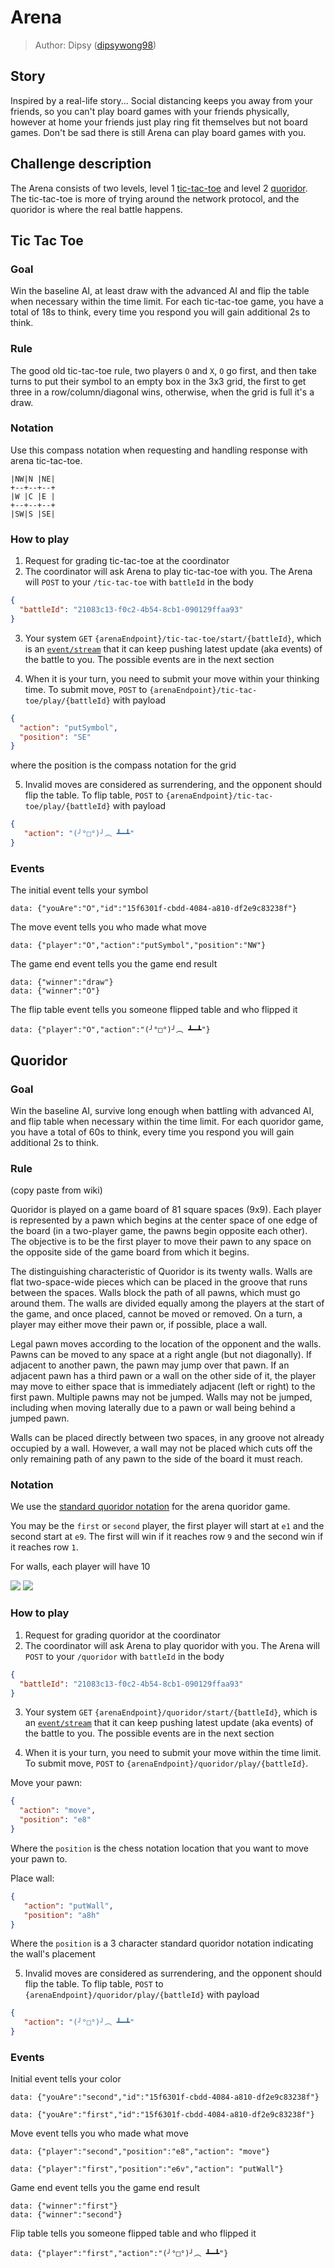 # Arena

> Author: Dipsy ([dipsywong98](https://github.com/dipsywong98))

## Story

Inspired by a real-life story... Social distancing keeps you away from your friends, so you can't play board games with your friends physically, however at home your friends just play ring fit themselves but not board games. Don't be sad there is still Arena can play board games with you.

## Challenge description

The Arena consists of two levels, level 1 [tic-tac-toe](https://en.wikipedia.org/wiki/Tic-tac-toe) and level
2 [quoridor](https://en.wikipedia.org/wiki/Quoridor). The tic-tac-toe is more of trying around the network protocol, and
the quoridor is where the real battle happens.

## Tic Tac Toe

### Goal

Win the baseline AI, at least draw with the advanced AI and flip the table when necessary within the time limit. For each tic-tac-toe game, you have a total of 18s to think, every time you respond you will gain additional 2s to think.

### Rule

The good old tic-tac-toe rule, two players `O` and `X`, `O` go first, and then take turns to put their symbol to an empty
box in the 3x3 grid, the first to get three in a row/column/diagonal wins, otherwise, when the grid is full it's a draw.

### Notation

Use this compass notation when requesting and handling response with arena tic-tac-toe.

```
|NW|N |NE|
+--+--+--+
|W |C |E |
+--+--+--+
|SW|S |SE|
```

### How to play

1. Request for grading tic-tac-toe at the coordinator
2. The coordinator will ask Arena to play tic-tac-toe with you. The Arena will `POST` to your `/tic-tac-toe` with `battleId` in
   the body

```json
{
  "battleId": "21083c13-f0c2-4b54-8cb1-090129ffaa93"
}
```

3. Your system `GET` `{arenaEndpoint}/tic-tac-toe/start/{battleId}`, which is
   an [`event/stream`](https://developer.mozilla.org/en-US/docs/Web/API/Server-sent_events/Using_server-sent_events)
   that it can keep pushing latest update (aka events) of the battle to you. The possible events are in the next section

4. When it is your turn, you need to submit your move within your thinking time. To submit move, `POST`
   to `{arenaEndpoint}/tic-tac-toe/play/{battleId}` with payload

```json
{
  "action": "putSymbol",
  "position": "SE"
}
```

where the position is the compass notation for the grid

5. Invalid moves are considered as surrendering, and the opponent should flip the table. To flip table, `POST`
   to `{arenaEndpoint}/tic-tac-toe/play/{battleId}` with payload

```json
{
   "action": "(╯°□°)╯︵ ┻━┻"
}
```

### Events

The initial event tells your symbol
```
data: {"youAre":"O","id":"15f6301f-cbdd-4084-a810-df2e9c83238f"}
```

The move event tells you who made what move
```
data: {"player":"O","action":"putSymbol","position":"NW"}
```

The game end event tells you the game end result
```
data: {"winner":"draw"}
data: {"winner":"O"}
```

The flip table event tells you someone flipped table and who flipped it
```
data: {"player":"O","action":"(╯°□°)╯︵ ┻━┻"}
```

## Quoridor

### Goal

Win the baseline AI, survive long enough when battling with advanced AI, and flip table when necessary within the time limit.
For each quoridor game, you have a total of 60s to think, every time you respond you will gain additional 2s to think.

### Rule

(copy paste from wiki)

Quoridor is played on a game board of 81 square spaces (9x9). Each player is represented by a pawn which begins at the center space of one edge of the board (in a two-player game, the pawns begin opposite each other). The objective is to be the first player to move their pawn to any space on the opposite side of the game board from which it begins.

The distinguishing characteristic of Quoridor is its twenty walls. Walls are flat two-space-wide pieces which can be placed in the groove that runs between the spaces. Walls block the path of all pawns, which must go around them. The walls are divided equally among the players at the start of the game, and once placed, cannot be moved or removed. On a turn, a player may either move their pawn or, if possible, place a wall.

Legal pawn moves according to the location of the opponent and the walls.
Pawns can be moved to any space at a right angle (but not diagonally). If adjacent to another pawn, the pawn may jump over that pawn. If an adjacent pawn has a third pawn or a wall on the other side of it, the player may move to either space that is immediately adjacent (left or right) to the first pawn. Multiple pawns may not be jumped. Walls may not be jumped, including when moving laterally due to a pawn or wall being behind a jumped pawn.

Walls can be placed directly between two spaces, in any groove not already occupied by a wall. However, a wall may not be placed which cuts off the only remaining path of any pawn to the side of the board it must reach.

### Notation

We use the [standard quoridor notation](https://quoridorstrats.wordpress.com/notation/) for the arena quoridor game.

You may be the `first` or `second` player,
the first player will start at `e1` and the second start at `e9`.
The first will win if it reaches row `9` and the second win if it reaches row `1`.

For walls, each player will have 10

![](static/quoridor-view.png)
![](static/quoridor.png)

### How to play

1. Request for grading quoridor at the coordinator
2. The coordinator will ask Arena to play quoridor with you. The Arena will `POST` to your `/quoridor` with `battleId` in
   the body

```json
{
  "battleId": "21083c13-f0c2-4b54-8cb1-090129ffaa93"
}
```

3. Your system `GET` `{arenaEndpoint}/quoridor/start/{battleId}`, which is
   an [`event/stream`](https://developer.mozilla.org/en-US/docs/Web/API/Server-sent_events/Using_server-sent_events)
   that it can keep pushing latest update (aka events) of the battle to you. The possible events are in the next section

4. When it is your turn, you need to submit your move within the time limit. To submit move, `POST`
   to `{arenaEndpoint}/quoridor/play/{battleId}`.

Move your pawn:
```json
{
  "action": "move",
  "position": "e8"
}
```

Where the `position` is the chess notation location that you want to move your pawn to.

Place wall:
```json
{
   "action": "putWall",
   "position": "a8h"
}
```

Where the `position` is a 3 character standard quoridor notation indicating the wall's placement

5. Invalid moves are considered as surrendering, and the opponent should flip the table. To flip table, `POST`
   to `{arenaEndpoint}/quoridor/play/{battleId}` with payload

```json
{
   "action": "(╯°□°)╯︵ ┻━┻"
}
```

### Events

Initial event tells your color
```
data: {"youAre":"second","id":"15f6301f-cbdd-4084-a810-df2e9c83238f"}
```

```
data: {"youAre":"first","id":"15f6301f-cbdd-4084-a810-df2e9c83238f"}
```

Move event tells you who made what move
```
data: {"player":"second","position":"e8","action": "move"}
```
```
data: {"player":"first","position":"e6v","action": "putWall"}
```

Game end event tells you the game end result
```
data: {"winner":"first"}
data: {"winner":"second"}
```

Flip table tells you someone flipped table and who flipped it
```
data: {"player":"first","action":"(╯°□°)╯︵ ┻━┻"}
```
